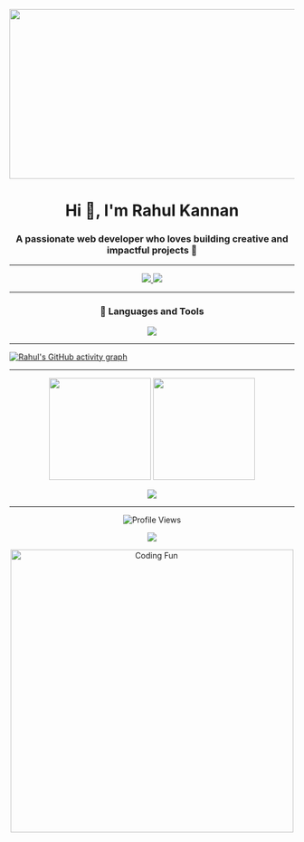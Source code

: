 <!-- Profile Header -->
<p align="center">
  <img src="https://tenor.com/1hRO.gif" width="600" height="300" />
</p>

<h1 align="center">Hi 👋, I'm Rahul Kannan</h1>
<h3 align="center">A passionate web developer who loves building creative and impactful projects 🚀</h3>

---

<!-- Social Links -->
<p align="center">
  <a href="https://www.linkedin.com/in/rahul-k-031627286" target="blank">
    <img src="https://img.shields.io/badge/LinkedIn-blue?style=for-the-badge&logo=linkedin" />
  </a>
  <a href="https://instagram.com/_rahul.io" target="blank">
    <img src="https://img.shields.io/badge/Instagram-%23E4405F?style=for-the-badge&logo=instagram&logoColor=white" />
  </a>
</p>

---

<h3 align="center">🚀 Languages and Tools</h3>
<p align="center">
  <img src="https://skillicons.dev/icons?i=html,css,js,react,nodejs,tailwind,python,git,github,figma,vscode" />
</p>

---

<!-- GitHub Activity Graph -->
[![Rahul's GitHub activity graph](https://github-readme-activity-graph.vercel.app/graph?username=rahulkannan08&theme=tokyo-night)](https://github.com/rahulkannan08)

---

<!-- GitHub Stats -->
<p align="center">
  <img src="https://github-readme-stats.vercel.app/api?username=rahulkannan08&show_icons=true&theme=tokyonight" height="180" />
  <img src="https://github-readme-stats.vercel.app/api/top-langs?username=rahulkannan08&layout=compact&theme=tokyonight" height="180" />
</p>

<!-- GitHub Streak -->
<p align="center">
  <img src="https://github-readme-streak-stats.herokuapp.com/?user=rahulkannan08&theme=tokyonight" />
</p>

---

<!-- Real-time Fun Tech Footer -->
<p align="center">
  <img src="https://komarev.com/ghpvc/?username=rahulkannan08&label=Profile%20views&color=brightgreen&style=flat" alt="Profile Views" />
</p>

<p align="center">
  <img src="https://github-profile-trophy.vercel.app/?username=rahulkannan08&theme=tokyonight&no-frame=true&no-bg=true&margin-w=4" />
</p>

<!-- Fun Footer GIF -->
<p align="center">
  <img src="https://tenor.com/bkyl1.gif" width="500" alt="Coding Fun" />
</p>
